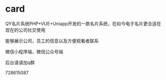 # card

QY名片系统PHP+VUE+Uniapp开发的一款名片系统，在如今电子名片更合适在现在的公司社交使用

能够展示公司，员工的信息以及方便观看者联系

微信小程序端，微信公众号端

后台请请加q群

728615087